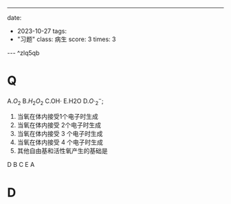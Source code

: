 ---
date:
  - 2023-10-27
tags:
  - "习题"
class: 病生
score: 3
times: 3

--- ^zlq5qb


# Q
A.$O_2$
B.$H_2O_2$
C.OH·
E.H2O
D.$O·_2^-$;

1. 当氧在体内接受1个电子时生成
2. 当氧在体内接受 2个电子时生成
3. 当氧在体内接受 3 个电子时生成
4. 当氧在体内接受 4 个电子时生成
5. 其他自由基和活性氧产生的基础是



D
B
C
E
A





# D